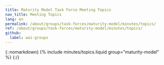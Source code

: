 ```yaml
---
title: Maturity Model Task Force Meeting Topics
nav_title: Meeting Topics
lang: en
permalink: /about/groups/task-forces/maturity-model/minutes/topics/
ref: /about/groups/task-forces/maturity-model/minutes/topics/
github:
  label: wai-groups
---
```


{::nomarkdown}
{% include minutes/topics.liquid group="maturity-model" %}
{:/}